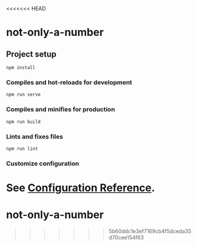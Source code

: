 <<<<<<< HEAD
# not-only-a-number

## Project setup
```
npm install
```

### Compiles and hot-reloads for development
```
npm run serve
```

### Compiles and minifies for production
```
npm run build
```

### Lints and fixes files
```
npm run lint
```

### Customize configuration
See [Configuration Reference](https://cli.vuejs.org/config/).
=======
# not-only-a-number
>>>>>>> 5b60ddc1e3ef7169cb4f5dceda35d70cee154f63
